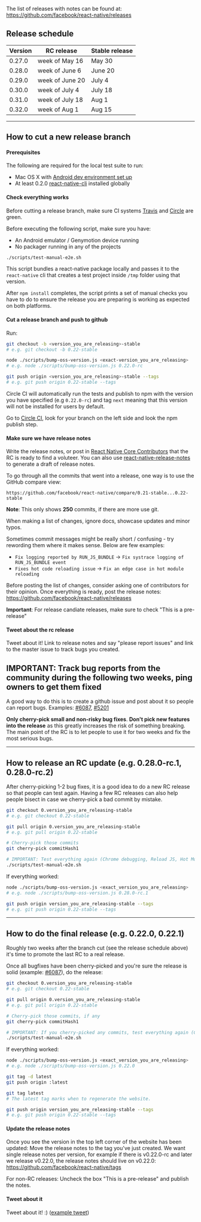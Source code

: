 The list of releases with notes can be found at:
https://github.com/facebook/react-native/releases

## Release schedule

| Version | RC release       | Stable release |
| ------- | ---------------- | -------------- |
| 0.27.0  | week of May 16   | May 30         |
| 0.28.0  | week of June 6   | June 20        |
| 0.29.0  | week of June 20  | July 4         |
| 0.30.0  | week of July 4   | July 18        |
| 0.31.0  | week of July 18  | Aug 1          |
| 0.32.0  | week of Aug 1    | Aug 15         |

-------------------
## How to cut a new release branch

#### Prerequisites

The following are required for the local test suite to run:
- Mac OS X with [Android dev environment set up](https://github.com/facebook/react-native/blob/master/ReactAndroid/README.md)
- At least 0.2.0 [react-native-cli](https://www.npmjs.com/package/react-native-cli) installed globally

#### Check everything works

Before cutting a release branch, make sure CI systems [Travis](https://travis-ci.org/facebook/react-native) and [Circle](https://circleci.com/gh/facebook/react-native) are green.

Before executing the following script, make sure you have:
- An Android emulator / Genymotion device running
- No packager running in any of the projects

```bash
./scripts/test-manual-e2e.sh
```

This script bundles a react-native package locally and passes it to the `react-native` cli that creates a test project inside `/tmp` folder using that version.

After `npm install` completes, the script prints a set of manual checks you have to do to ensure the release you are preparing is working as expected on both platforms.

#### Cut a release branch and push to github

Run:

```bash
git checkout -b <version_you_are_releasing>-stable
# e.g. git checkout -b 0.22-stable

node ./scripts/bump-oss-version.js <exact-version_you_are_releasing>
# e.g. node ./scripts/bump-oss-version.js 0.22.0-rc

git push origin <version_you_are_releasing>-stable --tags
# e.g. git push origin 0.22-stable --tags
```

Circle CI will automatically run the tests and publish to npm with the version you have specified (e.g `0.22.0-rc`) and tag `next` meaning that this version will not be installed for users by default.

Go to [Circle CI](https://circleci.com/gh/facebook/react-native), look for your branch on the left side and look the npm publish step.

#### Make sure we have release notes

Write the release notes, or post in [React Native Core Contributors](https://www.facebook.com/groups/reactnativeoss/) that the RC is ready to find a voluteer. You can also use [react-native-release-notes](https://github.com/knowbody/react-native-release-notes) to generate a draft of release notes.

To go through all the commits that went into a release, one way is to use the GitHub compare view:
```
https://github.com/facebook/react-native/compare/0.21-stable...0.22-stable
```

**Note**: This only shows **250** commits, if there are more use git.

When making a list of changes, ignore docs, showcase updates and minor typos.

Sometimes commit messages might be really short / confusing - try rewording them where it makes sense. Below are few examples:
- `Fix logging reported by RUN_JS_BUNDLE` -> `Fix systrace logging of RUN_JS_BUNDLE event`
- `Fixes hot code reloading issue` -> `Fix an edge case in hot module reloading`

Before posting the list of changes, consider asking one of contributors for their opinion. Once everything is ready, post the release notes: https://github.com/facebook/react-native/releases

**Important**: For release candiate releases, make sure to check "This is a pre-release"

#### Tweet about the rc release

Tweet about it! Link to release notes and say "please report issues" and link to the master issue to track bugs you created.

## IMPORTANT: Track bug reports from the community during the following two weeks, ping owners to get them fixed

A good way to do this is to create a github issue and post about it so people can report bugs. Examples: [#6087](https://github.com/facebook/react-native/issues/6087), [#5201](https://github.com/facebook/react-native/issues/5201)

**Only cherry-pick small and non-risky bug fixes**. **Don't pick new features into the release** as this greatly increases the risk of something breaking. The main point of the RC is to let people to use it for two weeks and fix the most serious bugs.

-------------------

## How to release an RC update (e.g. 0.28.0-rc.1, 0.28.0-rc.2)

After cherry-picking 1-2 bug fixes, it is a good idea to do a new RC release so that people can test again. Having a few RC releases can also help people bisect in case we cherry-pick a bad commit by mistake.

```bash
git checkout 0.version_you_are_releasing-stable
# e.g. git checkout 0.22-stable

git pull origin 0.version_you_are_releasing-stable
# e.g. git pull origin 0.22-stable

# Cherry-pick those commits
git cherry-pick commitHash1

# IMPORTANT: Test everything again (Chrome debugging, Reload JS, Hot Module Reloading)
./scripts/test-manual-e2e.sh
```

If everything worked:

```bash
node ./scripts/bump-oss-version.js <exact_version_you_are_releasing>
# e.g. node ./scripts/bump-oss-version.js 0.28.0-rc.1

git push origin version_you_are_releasing-stable --tags
# e.g. git push origin 0.22-stable --tags
````

-------------------

## How to do the final release (e.g. 0.22.0, 0.22.1)

Roughly two weeks after the branch cut (see the release schedule above) it's time to promote the last RC to a real release.

Once all bugfixes have been cherry-picked and you're sure the release is solid (example: [#6087](https://github.com/facebook/react-native/issues/6087)), do the release:

```bash
git checkout 0.version_you_are_releasing-stable
# e.g. git checkout 0.22-stable

git pull origin 0.version_you_are_releasing-stable
# e.g. git pull origin 0.22-stable

# Cherry-pick those commits, if any
git cherry-pick commitHash1

# IMPORTANT: If you cherry-picked any commits, test everything again (Chrome debugging, Reload JS, Hot Module Reloading)
./scripts/test-manual-e2e.sh
```

If everything worked:

```bash
node ./scripts/bump-oss-version.js <exact_version_you_are_releasing>
# e.g. node ./scripts/bump-oss-version.js 0.22.0

git tag -d latest
git push origin :latest

git tag latest
# The latest tag marks when to regenerate the website.

git push origin version_you_are_releasing-stable --tags  
# e.g. git push origin 0.22-stable --tags
```

#### Update the release notes

Once you see the version in the top left corner of the website has been updated:
Move the release notes to the tag you've just created. We want single release notes per version,
for example if there is v0.22.0-rc and later we release v0.22.0, the release notes should live on v0.22.0:
https://github.com/facebook/react-native/tags

For non-RC releases: Uncheck the box "This is a pre-release" and publish the notes.

#### Tweet about it

Tweet about it! :) ([example tweet](https://twitter.com/grabbou/status/701510554758856704))
